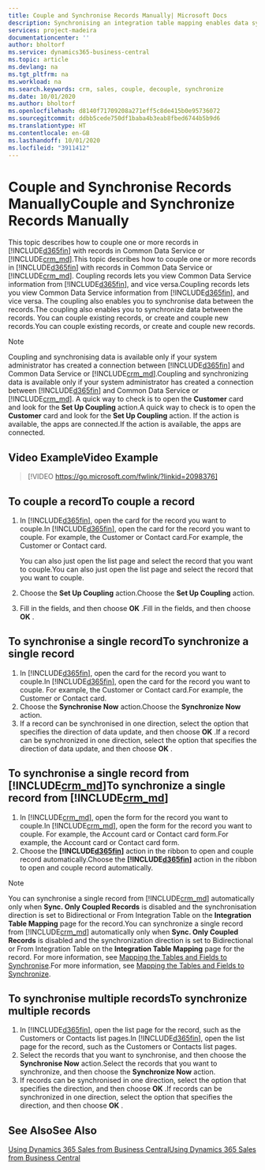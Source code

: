 ```yaml
---
title: Couple and Synchronise Records Manually| Microsoft Docs
description: Synchronising an integration table mapping enables data syncing in all records in a table in Business Central and Dynamics 365 Sales entity that are coupled.
services: project-madeira
documentationcenter: ''
author: bholtorf
ms.service: dynamics365-business-central
ms.topic: article
ms.devlang: na
ms.tgt_pltfrm: na
ms.workload: na
ms.search.keywords: crm, sales, couple, decouple, synchronize
ms.date: 10/01/2020
ms.author: bholtorf
ms.openlocfilehash: d8140f71709208a271eff5c8de415b0e95736072
ms.sourcegitcommit: ddbb5cede750df1baba4b3eab8fbed6744b5b9d6
ms.translationtype: HT
ms.contentlocale: en-GB
ms.lasthandoff: 10/01/2020
ms.locfileid: "3911412"
---
```

# <a name="couple-and-synchronize-records-manually"></a><span data-ttu-id="8dccf-103">Couple and Synchronise Records Manually</span><span class="sxs-lookup"><span data-stu-id="8dccf-103">Couple and Synchronize Records Manually</span></span>
<span data-ttu-id="8dccf-104">This topic describes how to couple one or more records in [!INCLUDE[d365fin](includes/d365fin_md.md)] with records in Common Data Service or [!INCLUDE[crm_md](includes/crm_md.md)].</span><span class="sxs-lookup"><span data-stu-id="8dccf-104">This topic describes how to couple one or more records in [!INCLUDE[d365fin](includes/d365fin_md.md)] with records in Common Data Service or [!INCLUDE[crm_md](includes/crm_md.md)].</span></span> <span data-ttu-id="8dccf-105">Coupling records lets you view Common Data Service information from [!INCLUDE[d365fin](includes/d365fin_md.md)], and vice versa.</span><span class="sxs-lookup"><span data-stu-id="8dccf-105">Coupling records lets you view Common Data Service information from [!INCLUDE[d365fin](includes/d365fin_md.md)], and vice versa.</span></span> <span data-ttu-id="8dccf-106">The coupling also enables you to synchronise data between the records.</span><span class="sxs-lookup"><span data-stu-id="8dccf-106">The coupling also enables you to synchronize data between the records.</span></span> <span data-ttu-id="8dccf-107">You can couple existing records, or create and couple new records.</span><span class="sxs-lookup"><span data-stu-id="8dccf-107">You can couple existing records, or create and couple new records.</span></span>

> [!Note]
> <span data-ttu-id="8dccf-108">Coupling and synchronising data is available only if your system administrator has created a connection between [!INCLUDE[d365fin](includes/d365fin_md.md)] and Common Data Service or [!INCLUDE[crm_md](includes/crm_md.md)].</span><span class="sxs-lookup"><span data-stu-id="8dccf-108">Coupling and synchronizing data is available only if your system administrator has created a connection between [!INCLUDE[d365fin](includes/d365fin_md.md)] and Common Data Service or [!INCLUDE[crm_md](includes/crm_md.md)].</span></span> <span data-ttu-id="8dccf-109">A quick way to check is to open the **Customer** card and look for the **Set Up Coupling** action.</span><span class="sxs-lookup"><span data-stu-id="8dccf-109">A quick way to check is to open the **Customer** card and look for the **Set Up Coupling** action.</span></span> <span data-ttu-id="8dccf-110">If the action is available, the apps are connected.</span><span class="sxs-lookup"><span data-stu-id="8dccf-110">If the action is available, the apps are connected.</span></span>   

## <a name="video-example"></a><span data-ttu-id="8dccf-111">Video Example</span><span class="sxs-lookup"><span data-stu-id="8dccf-111">Video Example</span></span>

> [!VIDEO https://go.microsoft.com/fwlink/?linkid=2098376]

## <a name="to-couple-a-record"></a><span data-ttu-id="8dccf-112">To couple a record</span><span class="sxs-lookup"><span data-stu-id="8dccf-112">To couple a record</span></span>  
1.  <span data-ttu-id="8dccf-113">In [!INCLUDE[d365fin](includes/d365fin_md.md)], open the card for the record you want to couple.</span><span class="sxs-lookup"><span data-stu-id="8dccf-113">In [!INCLUDE[d365fin](includes/d365fin_md.md)], open the card for the record you want to couple.</span></span> <span data-ttu-id="8dccf-114">For example, the Customer or Contact card.</span><span class="sxs-lookup"><span data-stu-id="8dccf-114">For example, the Customer or Contact card.</span></span>  

    <span data-ttu-id="8dccf-115">You can also just open the list page and select the record that you want to couple.</span><span class="sxs-lookup"><span data-stu-id="8dccf-115">You can also just open the list page and select the record that you want to couple.</span></span>  

2.  <span data-ttu-id="8dccf-116">Choose the **Set Up Coupling** action.</span><span class="sxs-lookup"><span data-stu-id="8dccf-116">Choose the **Set Up Coupling** action.</span></span>  
3.  <span data-ttu-id="8dccf-117">Fill in the fields, and then choose **OK** .</span><span class="sxs-lookup"><span data-stu-id="8dccf-117">Fill in the fields, and then choose **OK** .</span></span>  

## <a name="to-synchronize-a-single-record"></a><span data-ttu-id="8dccf-118">To synchronise a single record</span><span class="sxs-lookup"><span data-stu-id="8dccf-118">To synchronize a single record</span></span>  
1.  <span data-ttu-id="8dccf-119">In [!INCLUDE[d365fin](includes/d365fin_md.md)], open the card for the record you want to couple.</span><span class="sxs-lookup"><span data-stu-id="8dccf-119">In [!INCLUDE[d365fin](includes/d365fin_md.md)], open the card for the record you want to couple.</span></span> <span data-ttu-id="8dccf-120">For example, the Customer or Contact card.</span><span class="sxs-lookup"><span data-stu-id="8dccf-120">For example, the Customer or Contact card.</span></span>  
2.  <span data-ttu-id="8dccf-121">Choose the **Synchronise Now** action.</span><span class="sxs-lookup"><span data-stu-id="8dccf-121">Choose the **Synchronize Now** action.</span></span>  
3.  <span data-ttu-id="8dccf-122">If a record can be synchronised in one direction, select the option that specifies the direction of data update, and then choose **OK** .</span><span class="sxs-lookup"><span data-stu-id="8dccf-122">If a record can be synchronized in one direction, select the option that specifies the direction of data update, and then choose **OK** .</span></span>  

## <a name="to-synchronize-a-single-record-from-crm_md"></a><span data-ttu-id="8dccf-123">To synchronise a single record from [!INCLUDE[crm_md](includes/crm_md.md)]</span><span class="sxs-lookup"><span data-stu-id="8dccf-123">To synchronize a single record from [!INCLUDE[crm_md](includes/crm_md.md)]</span></span>  
1.  <span data-ttu-id="8dccf-124">In [!INCLUDE[crm_md](includes/crm_md.md)], open the form for the record you want to couple.</span><span class="sxs-lookup"><span data-stu-id="8dccf-124">In [!INCLUDE[crm_md](includes/crm_md.md)], open the form for the record you want to couple.</span></span> <span data-ttu-id="8dccf-125">For example, the Account card or Contact card form.</span><span class="sxs-lookup"><span data-stu-id="8dccf-125">For example, the Account card or Contact card form.</span></span>  
2.  <span data-ttu-id="8dccf-126">Choose the **[!INCLUDE[d365fin](includes/d365fin_md.md)]** action in the ribbon to open and couple record automatically.</span><span class="sxs-lookup"><span data-stu-id="8dccf-126">Choose the **[!INCLUDE[d365fin](includes/d365fin_md.md)]** action in the ribbon to open and couple record automatically.</span></span>

> [!Note]
> <span data-ttu-id="8dccf-127">You can synchronise a single record from [!INCLUDE[crm_md](includes/crm_md.md)] automatically only when **Sync. Only Coupled Records** is disabled and the synchronisation direction is set to Bidirectional or From Integration Table on the **Integration Table Mapping** page for the record.</span><span class="sxs-lookup"><span data-stu-id="8dccf-127">You can synchronize a single record from [!INCLUDE[crm_md](includes/crm_md.md)] automatically only when **Sync. Only Coupled Records** is disabled and the synchronization direction is set to Bidirectional or From Integration Table on the **Integration Table Mapping** page for the record.</span></span> <span data-ttu-id="8dccf-128">For more information, see [Mapping the Tables and Fields to Synchronise](admin-how-to-modify-table-mappings-for-synchronization.md#creating-new-records).</span><span class="sxs-lookup"><span data-stu-id="8dccf-128">For more information, see [Mapping the Tables and Fields to Synchronize](admin-how-to-modify-table-mappings-for-synchronization.md#creating-new-records).</span></span>     

## <a name="to-synchronize-multiple-records"></a><span data-ttu-id="8dccf-129">To synchronise multiple records</span><span class="sxs-lookup"><span data-stu-id="8dccf-129">To synchronize multiple records</span></span>  
1.  <span data-ttu-id="8dccf-130">In [!INCLUDE[d365fin](includes/d365fin_md.md)], open the list page for the record, such as the Customers or Contacts list pages.</span><span class="sxs-lookup"><span data-stu-id="8dccf-130">In [!INCLUDE[d365fin](includes/d365fin_md.md)], open the list page for the record, such as the Customers or Contacts list pages.</span></span>  
2.  <span data-ttu-id="8dccf-131">Select the records that you want to synchronise, and then choose the **Synchronise Now** action.</span><span class="sxs-lookup"><span data-stu-id="8dccf-131">Select the records that you want to synchronize, and then choose the **Synchronize Now** action.</span></span>  
3.  <span data-ttu-id="8dccf-132">If records can be synchronised in one direction, select the option that specifies the direction, and then choose **OK** .</span><span class="sxs-lookup"><span data-stu-id="8dccf-132">If records can be synchronized in one direction, select the option that specifies the direction, and then choose **OK** .</span></span>  

## <a name="see-also"></a><span data-ttu-id="8dccf-133">See Also</span><span class="sxs-lookup"><span data-stu-id="8dccf-133">See Also</span></span>  
[<span data-ttu-id="8dccf-134">Using Dynamics 365 Sales from Business Central</span><span class="sxs-lookup"><span data-stu-id="8dccf-134">Using Dynamics 365 Sales from Business Central</span></span>](marketing-integrate-dynamicscrm.md)
